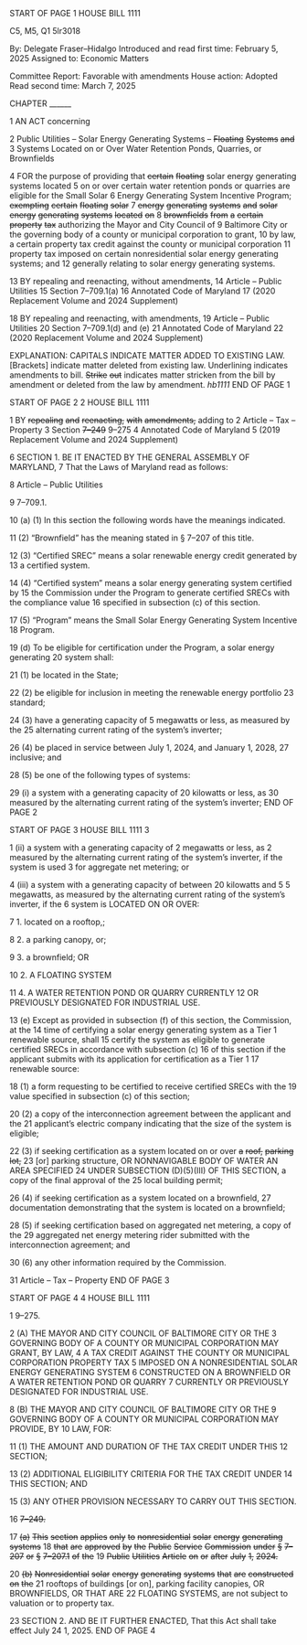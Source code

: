 START OF PAGE 1
HOUSE BILL 1111

C5, M5, Q1 5lr3018

By: Delegate Fraser–Hidalgo
Introduced and read first time: February 5, 2025
Assigned to: Economic Matters

Committee Report: Favorable with amendments
House action: Adopted
Read second time: March 7, 2025

CHAPTER ______

1 AN ACT concerning

2 Public Utilities – Solar Energy Generating Systems – ~~Floating~~ ~~Systems~~ ~~and~~
3 Systems Located on or Over Water Retention Ponds, Quarries, or Brownfields

4 FOR the purpose of providing that ~~certain~~ ~~floating~~ solar energy generating systems located
5 on or over certain water retention ponds or quarries are eligible for the Small Solar
6 Energy Generating System Incentive Program; ~~exempting~~ ~~certain~~ ~~floating~~ ~~solar~~
7 ~~energy~~ ~~generating~~ ~~systems~~ ~~and~~ ~~solar~~ ~~energy~~ ~~generating~~ ~~systems~~ ~~located~~ ~~on~~
8 ~~brownfields~~ ~~from~~ ~~a~~ ~~certain~~ ~~property~~ ~~tax~~ authorizing the Mayor and City Council of
9 Baltimore City or the governing body of a county or municipal corporation to grant,
10 by law, a certain property tax credit against the county or municipal corporation
11 property tax imposed on certain nonresidential solar energy generating systems; and
12 generally relating to solar energy generating systems.

13 BY repealing and reenacting, without amendments,
14 Article – Public Utilities
15 Section 7–709.1(a)
16 Annotated Code of Maryland
17 (2020 Replacement Volume and 2024 Supplement)

18 BY repealing and reenacting, with amendments,
19 Article – Public Utilities
20 Section 7–709.1(d) and (e)
21 Annotated Code of Maryland
22 (2020 Replacement Volume and 2024 Supplement)

EXPLANATION: CAPITALS INDICATE MATTER ADDED TO EXISTING LAW.
[Brackets] indicate matter deleted from existing law.
Underlining indicates amendments to bill.
~~Strike~~ ~~out~~ indicates matter stricken from the bill by amendment or deleted from the law by
amendment. *hb1111*
END OF PAGE 1

START OF PAGE 2
2 HOUSE BILL 1111

1 BY ~~repealing~~ ~~and~~ ~~reenacting,~~ ~~with~~ ~~amendments,~~ adding to
2 Article – Tax – Property
3 Section ~~7–249~~ 9–275
4 Annotated Code of Maryland
5 (2019 Replacement Volume and 2024 Supplement)

6 SECTION 1. BE IT ENACTED BY THE GENERAL ASSEMBLY OF MARYLAND,
7 That the Laws of Maryland read as follows:

8 Article – Public Utilities

9 7–709.1.

10 (a) (1) In this section the following words have the meanings indicated.

11 (2) “Brownfield” has the meaning stated in § 7–207 of this title.

12 (3) “Certified SREC” means a solar renewable energy credit generated by
13 a certified system.

14 (4) “Certified system” means a solar energy generating system certified by
15 the Commission under the Program to generate certified SRECs with the compliance value
16 specified in subsection (c) of this section.

17 (5) “Program” means the Small Solar Energy Generating System Incentive
18 Program.

19 (d) To be eligible for certification under the Program, a solar energy generating
20 system shall:

21 (1) be located in the State;

22 (2) be eligible for inclusion in meeting the renewable energy portfolio
23 standard;

24 (3) have a generating capacity of 5 megawatts or less, as measured by the
25 alternating current rating of the system’s inverter;

26 (4) be placed in service between July 1, 2024, and January 1, 2028,
27 inclusive; and

28 (5) be one of the following types of systems:

29 (i) a system with a generating capacity of 20 kilowatts or less, as
30 measured by the alternating current rating of the system’s inverter;
END OF PAGE 2

START OF PAGE 3
HOUSE BILL 1111 3

1 (ii) a system with a generating capacity of 2 megawatts or less, as
2 measured by the alternating current rating of the system’s inverter, if the system is used
3 for aggregate net metering; or

4 (iii) a system with a generating capacity of between 20 kilowatts and
5 5 megawatts, as measured by the alternating current rating of the system’s inverter, if the
6 system is LOCATED ON OR OVER:

7 1. located on a rooftop,;

8 2. a parking canopy, or;

9 3. a brownfield; OR

10 2. A FLOATING SYSTEM

11 4. A WATER RETENTION POND OR QUARRY CURRENTLY
12 OR PREVIOUSLY DESIGNATED FOR INDUSTRIAL USE.

13 (e) Except as provided in subsection (f) of this section, the Commission, at the
14 time of certifying a solar energy generating system as a Tier 1 renewable source, shall
15 certify the system as eligible to generate certified SRECs in accordance with subsection (c)
16 of this section if the applicant submits with its application for certification as a Tier 1
17 renewable source:

18 (1) a form requesting to be certified to receive certified SRECs with the
19 value specified in subsection (c) of this section;

20 (2) a copy of the interconnection agreement between the applicant and the
21 applicant’s electric company indicating that the size of the system is eligible;

22 (3) if seeking certification as a system located on or over ~~a~~ ~~roof,~~ ~~parking~~ ~~lot,~~
23 [or] parking structure, OR NONNAVIGABLE BODY OF WATER AN AREA SPECIFIED
24 UNDER SUBSECTION (D)(5)(III) OF THIS SECTION, a copy of the final approval of the
25 local building permit;

26 (4) if seeking certification as a system located on a brownfield,
27 documentation demonstrating that the system is located on a brownfield;

28 (5) if seeking certification based on aggregated net metering, a copy of the
29 aggregated net energy metering rider submitted with the interconnection agreement; and

30 (6) any other information required by the Commission.

31 Article – Tax – Property
END OF PAGE 3

START OF PAGE 4
4 HOUSE BILL 1111

1 9–275.

2 (A) THE MAYOR AND CITY COUNCIL OF BALTIMORE CITY OR THE
3 GOVERNING BODY OF A COUNTY OR MUNICIPAL CORPORATION MAY GRANT, BY LAW,
4 A TAX CREDIT AGAINST THE COUNTY OR MUNICIPAL CORPORATION PROPERTY TAX
5 IMPOSED ON A NONRESIDENTIAL SOLAR ENERGY GENERATING SYSTEM
6 CONSTRUCTED ON A BROWNFIELD OR A WATER RETENTION POND OR QUARRY
7 CURRENTLY OR PREVIOUSLY DESIGNATED FOR INDUSTRIAL USE.

8 (B) THE MAYOR AND CITY COUNCIL OF BALTIMORE CITY OR THE
9 GOVERNING BODY OF A COUNTY OR MUNICIPAL CORPORATION MAY PROVIDE, BY
10 LAW, FOR:

11 (1) THE AMOUNT AND DURATION OF THE TAX CREDIT UNDER THIS
12 SECTION;

13 (2) ADDITIONAL ELIGIBILITY CRITERIA FOR THE TAX CREDIT UNDER
14 THIS SECTION; AND

15 (3) ANY OTHER PROVISION NECESSARY TO CARRY OUT THIS SECTION.

16 ~~7–249.~~

17 ~~(a)~~ ~~This~~ ~~section~~ ~~applies~~ ~~only~~ ~~to~~ ~~nonresidential~~ ~~solar~~ ~~energy~~ ~~generating~~ ~~systems~~
18 ~~that~~ ~~are~~ ~~approved~~ ~~by~~ ~~the~~ ~~Public~~ ~~Service~~ ~~Commission~~ ~~under~~ ~~§~~ ~~7–207~~ ~~or~~ ~~§~~ ~~7–207.1~~ ~~of~~ ~~the~~
19 ~~Public~~ ~~Utilities~~ ~~Article~~ ~~on~~ ~~or~~ ~~after~~ ~~July~~ ~~1,~~ ~~2024.~~

20 ~~(b)~~ ~~Nonresidential~~ ~~solar~~ ~~energy~~ ~~generating~~ ~~systems~~ ~~that~~ ~~are~~ ~~constructed~~ ~~on~~ ~~the~~
21 rooftops of buildings [or on], parking facility canopies, OR BROWNFIELDS, OR THAT ARE
22 FLOATING SYSTEMS, are not subject to valuation or to property tax.

23 SECTION 2. AND BE IT FURTHER ENACTED, That this Act shall take effect July
24 1, 2025.
END OF PAGE 4